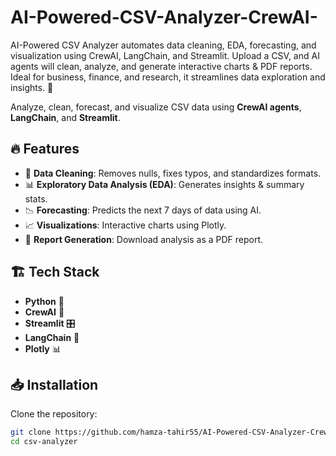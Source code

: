 # AI-Powered-CSV-Analyzer-CrewAI-
AI-Powered CSV Analyzer automates data cleaning, EDA, forecasting, and visualization using CrewAI, LangChain, and Streamlit. Upload a CSV, and AI agents will clean, analyze, and generate interactive charts &amp; PDF reports. Ideal for business, finance, and research, it streamlines data exploration and insights. 🚀

Analyze, clean, forecast, and visualize CSV data using **CrewAI agents**, **LangChain**, and **Streamlit**.  

## 🔥 Features  
- 🧼 **Data Cleaning**: Removes nulls, fixes typos, and standardizes formats.  
- 📊 **Exploratory Data Analysis (EDA)**: Generates insights & summary stats.  
- 📉 **Forecasting**: Predicts the next 7 days of data using AI.  
- 📈 **Visualizations**: Interactive charts using Plotly.  
- 📄 **Report Generation**: Download analysis as a PDF report.  

## 🏗️ Tech Stack  
- **Python** 🐍  
- **CrewAI** 🤖  
- **Streamlit** 🎛  
- **LangChain** 🔗  
- **Plotly** 📊  

## 📥 Installation  
Clone the repository:  
```bash
git clone https://github.com/hamza-tahir55/AI-Powered-CSV-Analyzer-CrewAI-.git
cd csv-analyzer

